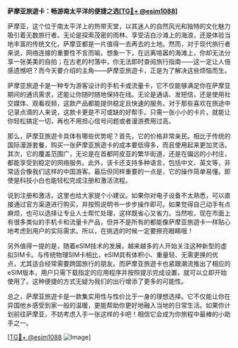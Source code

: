 **萨摩亚旅遊卡：畅游南太平洋的便捷之选[[TG💪+ @esim1088](https://t.me/s/esim1088)]**

萨摩亚，这个位于南太平洋上的热带天堂，以其迷人的自然风光和独特的文化魅力吸引着无数旅行者。无论是探索茂密的雨林、享受洁白沙滩上的海浪，还是体验当地丰富的传统文化，萨摩亚都是一片值得一去再去的土地。然而，对于现代旅行者来说，网络连接的重要性不言而喻。想象一下，在远离喧嚣的海滩上，你却无法分享一张美美的自拍；在古老的村落中，你无法即时查阅旅行指南——这一定让人倍感遗憾吧？而今天要介绍的主角——萨摩亚旅遊卡，正是为了解决这些烦恼而生。

萨摩亚旅遊卡是一种专为游客设计的手机卡或流量卡，它不仅能够满足你在萨摩亚期间的通讯需求，还能让你随时随地保持在线。无论是通话、发短信，还是使用社交媒体、观看视频，这款产品都能提供稳定且快速的服务。对于那些喜欢在旅途中记录点滴的人来说，这款卡更是不可或缺的好帮手。只需一张小小的卡片，就能让你轻松搞定一切，再也不用担心信号问题或者漫游费用过高。

那么，萨摩亚旅遊卡具体有哪些优势呢？首先，它的价格非常亲民。相比于传统的国际漫游套餐，购买一张萨摩亚旅遊卡的成本要低得多，而且使用起来更加灵活。其次，它的覆盖范围广，无论是在首都阿皮亚的繁华街道，还是在偏远的小村庄，都能享受到稳定的网络服务。此外，该卡还支持多种语言，包括中文、英文等，非常适合像我们这样的中国游客。最后但同样重要的一点是，它的操作简单易懂。即使是科技小白也能轻松完成注册和激活流程。

说到注册和激活，这里也给大家提个小建议。如果你对电子设备不太熟悉，可以直接通过官方渠道进行购买，并按照说明书一步步操作即可。如果觉得自己动手有点麻烦，也可以选择让专业人士帮忙处理，这样既省心又省力。当然啦，现在市面上有很多类似的手机卡和流量卡产品，但并不是所有的都能像萨摩亚旅遊卡一样贴心地考虑到用户的实际需求。所以，在挑选的时候一定要擦亮眼睛哦！

另外值得一提的是，随着eSIM技术的发展，越来越多的人开始关注这种新型的虚拟SIM卡。与传统物理SIM卡相比，eSIM具有体积小、重量轻、无需更换的优点，尤其适合经常需要跨国旅行的朋友。而萨摩亚旅遊卡也紧跟潮流推出了相应的eSIM版本，用户只需下载指定的应用程序并按照提示完成设置，就可以立即开始使用了。这种便捷的方式无疑为我们的出行增添了更多的可能性。

总之，萨摩亚旅遊卡是一款集实用性与性价比于一身的理想选择。它不仅能让你在异国他乡感受到家一般的温暖，更能帮助你更好地融入当地的日常生活。如果你计划前往萨摩亚，不妨考虑入手一张这样的卡吧！相信它会成为你旅程中最棒的小助手之一。

[[TG💪+ @esim1088](https://t.me/s/esim1088) ![Image](https://i.postimg.cc/4NQfJmqS/Snipaste-2025-05-13-00-14-12.png)]